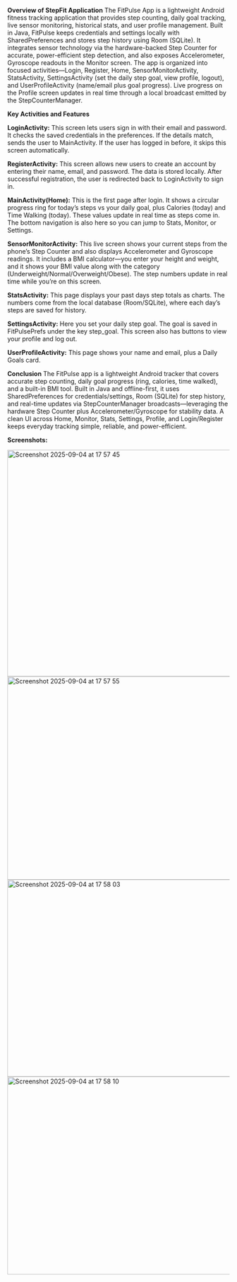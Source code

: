 **Overview of StepFit Application**
The FitPulse App is a lightweight Android fitness tracking application that provides step counting, daily goal tracking, live sensor monitoring, historical stats, and user profile management. Built in Java, FitPulse keeps credentials and settings locally with SharedPreferences and stores step history using Room (SQLite). It integrates sensor technology via the hardware-backed Step Counter for accurate, power-efficient step detection, and also exposes Accelerometer, Gyroscope readouts in the Monitor screen. The app is organized into focused activities—Login, Register, Home, SensorMonitorActivity, StatsActivity, SettingsActivity (set the daily step goal, view profile, logout), and UserProfileActivity (name/email plus goal progress). Live progress on the Profile screen updates in real time through a local broadcast emitted by the StepCounterManager.

**Key Activities and Features**

**LoginActivity:**
This screen lets users sign in with their email and password. It checks the saved credentials in the preferences. If the details match, sends the user to MainActivity. If the user has logged in before, it skips this screen automatically.

**RegisterActivity:**
This screen allows new users to create an account by entering their name, email, and password. The data is stored locally. After successful registration, the user is redirected back to LoginActivity to sign in.

**MainActivity(Home):**
This is the first page after login. It shows a circular progress ring for today’s steps vs your daily goal, plus Calories (today) and Time Walking (today). These values update in real time as steps come in. The bottom navigation is also here so you can jump to Stats, Monitor, or Settings.

**SensorMonitorActivity:**
This live screen shows your current steps from the phone’s Step Counter and also displays Accelerometer and Gyroscope readings. It includes a BMI calculator—you enter your height and weight, and it shows your BMI value along with the category (Underweight/Normal/Overweight/Obese). The step numbers update in real time while you’re on this screen.

**StatsActivity:**
This page displays your past days step totals as charts. The numbers come from the local database (Room/SQLite), where each day’s steps are saved for history.

**SettingsActivity:**
Here you set your daily step goal. The goal is saved in FitPulsePrefs under the key step_goal. This screen also has buttons to view your profile and log out.

**UserProfileActivity:**
This page shows your name and email, plus a Daily Goals card.

**Conclusion**
The FitPulse app is a lightweight Android tracker that covers accurate step counting, daily goal progress (ring, calories, time walked), and a built-in BMI tool. Built in Java and offline-first, it uses SharedPreferences for credentials/settings, Room (SQLite) for step history, and real-time updates via StepCounterManager broadcasts—leveraging the hardware Step Counter plus Accelerometer/Gyroscope for stability data. A clean UI across Home, Monitor, Stats, Settings, Profile, and Login/Register keeps everyday tracking simple, reliable, and power-efficient.


**Screenshots:**

<img width="587" height="513" alt="Screenshot 2025-09-04 at 17 57 45" src="https://github.com/user-attachments/assets/e1ab5fa6-7ea2-4a0f-ac05-94ed9b72dd88" />
<img width="579" height="460" alt="Screenshot 2025-09-04 at 17 57 55" src="https://github.com/user-attachments/assets/3cacdd38-1cc3-44c9-9b22-dfc46366c5e2" />
<img width="577" height="446" alt="Screenshot 2025-09-04 at 17 58 03" src="https://github.com/user-attachments/assets/5141d7d1-59b6-4f26-aacf-0c5545c137b3" />
<img width="573" height="448" alt="Screenshot 2025-09-04 at 17 58 10" src="https://github.com/user-attachments/assets/68adfb5d-a87f-4bc1-a32e-f28d5c1c431b" />
